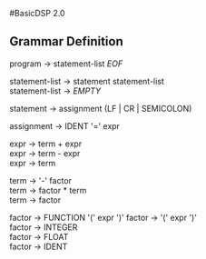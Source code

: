 #BasicDSP 2.0 
## Grammar Definition

program &rarr; statement-list _EOF_  

statement-list &rarr; statement statement-list  
statement-list &rarr; _EMPTY_    
  
statement &rarr; assignment (LF | CR | SEMICOLON)  

assignment &rarr; IDENT '=' expr

expr &rarr; term + expr  
expr &rarr; term - expr  
expr &rarr; term  

term &rarr; '-' factor  
term &rarr; factor * term   
term &rarr; factor

factor &rarr; FUNCTION '(' expr ')'
factor &rarr; '(' expr ')'    
factor &rarr; INTEGER  
factor &rarr; FLOAT  
factor &rarr; IDENT  
